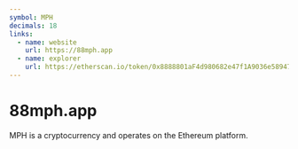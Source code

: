 ```yaml
---
symbol: MPH
decimals: 18
links:
  - name: website
    url: https://88mph.app
  - name: explorer
    url: https://etherscan.io/token/0x8888801aF4d980682e47f1A9036e589479e835C5
---
```


# 88mph.app

MPH is a cryptocurrency and operates on the Ethereum platform.

